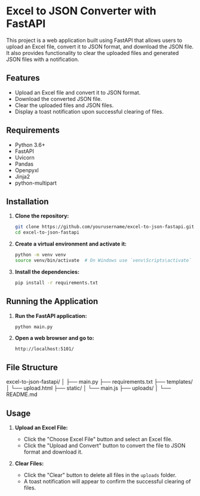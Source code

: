 # Excel to JSON Converter with FastAPI

This project is a web application built using FastAPI that allows users to upload an Excel file, convert it to JSON format, and download the JSON file. It also provides functionality to clear the uploaded files and generated JSON files with a notification.

## Features

- Upload an Excel file and convert it to JSON format.
- Download the converted JSON file.
- Clear the uploaded files and JSON files.
- Display a toast notification upon successful clearing of files.

## Requirements

- Python 3.6+
- FastAPI
- Uvicorn
- Pandas
- Openpyxl
- Jinja2
- python-multipart

## Installation

1. **Clone the repository:**

    ```bash
    git clone https://github.com/yourusername/excel-to-json-fastapi.git
    cd excel-to-json-fastapi
    ```

2. **Create a virtual environment and activate it:**

    ```bash
    python -m venv venv
    source venv/bin/activate  # On Windows use `venv\Scripts\activate`
    ```

3. **Install the dependencies:**

    ```bash
    pip install -r requirements.txt
    ```


## Running the Application

1. **Run the FastAPI application:**

    ```bash
    python main.py
    ```

2. **Open a web browser and go to:**

    ```
    http://localhost:5101/
    ```

## File Structure

excel-to-json-fastapi/
│
├── main.py
├── requirements.txt
├── templates/
│ └── upload.html
├── static/
│ └── main.js
├── uploads/
│
└── README.md


## Usage

1. **Upload an Excel File:**
    - Click the "Choose Excel File" button and select an Excel file.
    - Click the "Upload and Convert" button to convert the file to JSON format and download it.

2. **Clear Files:**
    - Click the "Clear" button to delete all files in the `uploads` folder.
    - A toast notification will appear to confirm the successful clearing of files.
